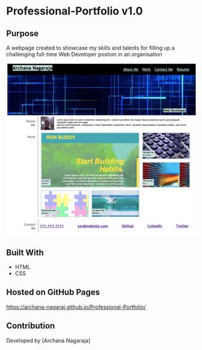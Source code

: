 # Professional-Portfolio v1.0

## Purpose
A webpage created to showcase my skills and talents for filling up a challenging full-time Web Developer postion in an organisation

![Screenshot](./assets/images/Screenshot_Portfolio.png)

## Built With
* HTML
* CSS

## Hosted on GitHub Pages
https://archana-nagaraj.github.io/Professional-Portfolio/


## Contribution
Developed by [Archana Nagaraja]